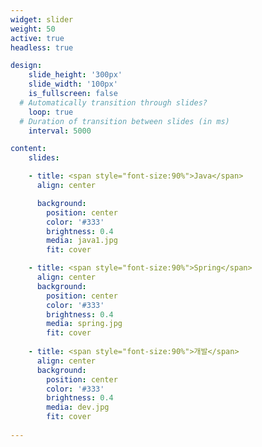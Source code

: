 ```yaml
---
widget: slider
weight: 50
active: true
headless: true

design:
    slide_height: '300px'
    slide_width: '100px'
    is_fullscreen: false
  # Automatically transition through slides?
    loop: true
  # Duration of transition between slides (in ms)
    interval: 5000

content:
    slides:

    - title: <span style="font-size:90%">Java</span>
      align: center

      background:
        position: center
        color: '#333'
        brightness: 0.4
        media: java1.jpg
        fit: cover

    - title: <span style="font-size:90%">Spring</span>
      align: center
      background:
        position: center
        color: '#333'
        brightness: 0.4
        media: spring.jpg
        fit: cover
    
    - title: <span style="font-size:90%">개발</span>
      align: center
      background: 
        position: center
        color: '#333'
        brightness: 0.4
        media: dev.jpg
        fit: cover
      
---
```

